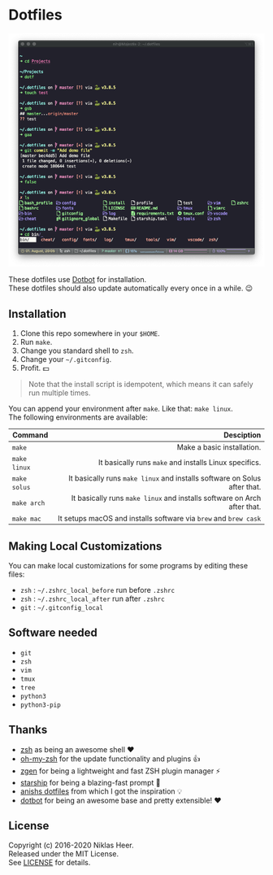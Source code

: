 # Dotfiles

![Screenshot](images/shell_03.png)

These dotfiles use [Dotbot][dotbot] for installation. <br/>
These dotfiles should also update automatically every once in a while. :wink:

## Installation

1. Clone this repo somewhere in your `$HOME`.
2. Run `make`.
3. Change you standard shell to `zsh`.
4. Change your `~/.gitconfig`.
5. Profit. :dollar:

> Note that the install script is idempotent, which means it can safely run multiple times.

You can append your environment after `make`. Like that: `make linux`. <br/>
The following environments are available:

| Command      |                                                                Desciption |
| ------------ | ------------------------------------------------------------------------: |
| `make`       |                                                Make a basic installation. |
| `make linux` |                    It basically runs `make` and installs Linux specifics. |
| `make solus` | It basically runs `make linux` and installs software on Solus after that. |
| `make arch`  |  It basically runs `make linux` and installs software on Arch after that. |
| `make mac`   |          It setups macOS and installs software via `brew` and `brew cask` |

## Making Local Customizations

You can make local customizations for some programs by editing these files:

- `zsh` : `~/.zshrc_local_before` run before `.zshrc`
- `zsh` : `~/.zshrc_local_after` run after `.zshrc`
- `git` : `~/.gitconfig_local`

## Software needed

- `git`
- `zsh`
- `vim`
- `tmux`
- `tree`
- `python3`
- `python3-pip`

## Thanks

- [zsh](https://www.zsh.org/) as being an awesome shell :heart:
- [oh-my-zsh](http://ohmyz.sh/) for the update functionality and plugins :+1:
- [zgen](https://github.com/tarjoilija/zgen) for being a lightweight and fast ZSH plugin manager :zap:
- [starship](https://github.com/starship/starship) for being a blazing-fast prompt :rocket:
- [anishs dotfiles](https://github.com/anishathalye/dotfiles) from which I got the inspiration :bulb:
- [dotbot](https://github.com/anishathalye/dotbot) for being an awesome base and pretty extensible! :heart:

## License

Copyright (c) 2016-2020 Niklas Heer.<br/>
Released under the MIT License.<br/>
See [LICENSE][license] for details.<br/>

[dotbot]: https://github.com/anishathalye/dotbot
[license]: LICENSE
